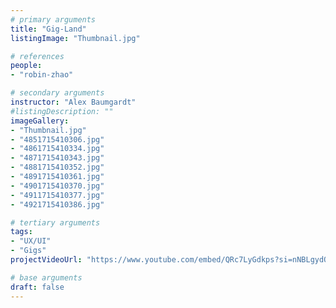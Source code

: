 ```yaml
---
# primary arguments
title: "Gig-Land"
listingImage: "Thumbnail.jpg"

# references
people:
- "robin-zhao"

# secondary arguments
instructor: "Alex Baumgardt"
#listingDescription: ""
imageGallery:
- "Thumbnail.jpg"
- "4851715410306.jpg"
- "4861715410334.jpg"
- "4871715410343.jpg"
- "4881715410352.jpg"
- "4891715410361.jpg"
- "4901715410370.jpg"
- "4911715410377.jpg"
- "4921715410386.jpg"

# tertiary arguments
tags:
- "UX/UI"
- "Gigs"
projectVideoUrl: "https://www.youtube.com/embed/QRc7LyGdkps?si=nNBLgydQlftQkMEG"

# base arguments
draft: false
---
```

